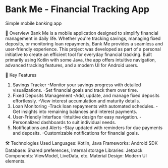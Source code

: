 # Bank Me - Financial Tracking App
Simple mobile banking app

📖 Overview
Bank Me is a mobile application designed to simplify financial management in daily life. Whether you're tracking savings, managing fixed deposits, or monitoring loan repayments, Bank Me provides a seamless and user-friendly experience.
This project was developed as part of a personal initiative to create an efficient tool for everyday financial tracking. Built primarily using Kotlin with some Java, the app offers intuitive navigation, advanced tracking features, and a modern UI for Android users.

🌟 Key Features
1. Savings Tracker
-Monitor your savings progress with detailed visualizations.
-Set financial goals and track them over time.
2. Fixed Deposits Management
-Add, update, and manage fixed deposits effortlessly.
-View interest accumulation and maturity details.
3. Loan Monitoring
-Track loan repayments with automated schedules.
-Get insights into remaining balances and interest payments.
4. User-Friendly Interface
-Intuitive design for easy navigation.
-Personalized dashboards to suit individual needs.
5. Notifications and Alerts
-Stay updated with reminders for due payments and deposits.
-Customizable notifications for financial goals.

🛠️ Technologies Used
Languages:
Kotlin, Java
Frameworks:
Android SDK
Database:
Shared preferences, Internal storage
Libraries:
Jetpack Components: ViewModel, LiveData, etc.
Material Design: Modern UI elements.
